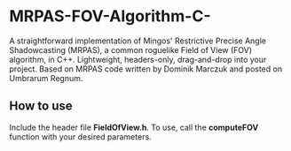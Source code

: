 # MRPAS-FOV-Algorithm-C-
A straightforward implementation of Mingos' Restrictive Precise Angle Shadowcasting (MRPAS), a common roguelike Field of View (FOV) algorithm, in C++. Lightweight, headers-only, drag-and-drop into your project. Based on MRPAS code written by Dominik Marczuk and posted on Umbrarum Regnum.

## How to use
Include the header file **FieldOfView.h**. To use, call the **computeFOV** function with your desired parameters.
